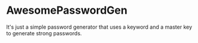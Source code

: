 # AwesomePasswordGen
It's just a simple password generator that uses a keyword and a master key to generate strong passwords. 
